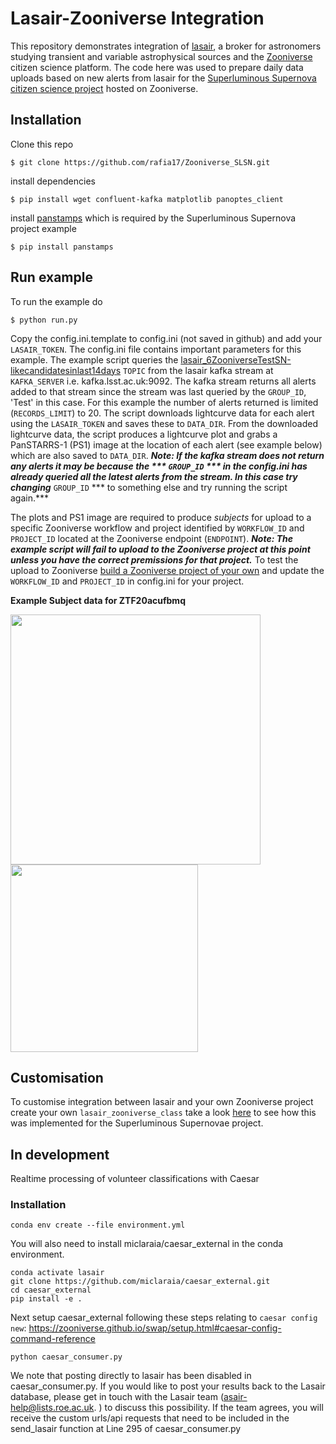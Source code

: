 # Lasair-Zooniverse Integration

This repository demonstrates integration of [lasair](https://lasair.roe.ac.uk/), a broker for astronomers studying transient and variable astrophysical sources and the [Zooniverse](https://www.zooniverse.org/) citizen science platform.  The code here was used to prepare daily data uploads based on new alerts from lasair for the [Superluminous Supernova citizen science project](https://www.zooniverse.org/projects/mrniaboc/superluminous-supernovae) hosted on Zooniverse.

## Installation

Clone this repo
```
$ git clone https://github.com/rafia17/Zooniverse_SLSN.git
```

install dependencies
```
$ pip install wget confluent-kafka matplotlib panoptes_client
```

install [panstamps](https://github.com/thespacedoctor/panstamps) which is required by the Superluminous Supernova project example
```
$ pip install panstamps
```

## Run example

To run the example do
```
$ python run.py
```

Copy the config.ini.template to config.ini (not saved in github) and add your ```LASAIR_TOKEN```. The config.ini file contains important parameters for this example.  The example script queries the [lasair_6ZooniverseTestSN-likecandidatesinlast14days](https://lasair-ztf.lsst.ac.uk/query/581/) ```TOPIC``` from the lasair kafka stream at ```KAFKA_SERVER``` i.e. kafka.lsst.ac.uk:9092.  The kafka stream returns all alerts added to that stream since the stream was last queried by the ```GROUP_ID```, 'Test' in this case.  For this example the number of alerts returned is limited (```RECORDS_LIMIT```) to 20.  The script downloads lightcurve data for each alert using the ```LASAIR_TOKEN``` and saves these to ```DATA_DIR```.  From the downloaded lightcurve data, the script produces a lightcurve plot and grabs a PanSTARRS-1 (PS1) image at the location of each alert (see example below) which are also saved to ```DATA_DIR```.  ***Note: If the kafka stream does not return any alerts it may be because the *** ```GROUP_ID``` *** in the config.ini has already queried all the latest alerts from the stream.  In this case try changing*** ```GROUP_ID``` *** to something else and try running the script again.***

The plots and PS1 image are required to produce *subjects* for upload to a specific Zooniverse workflow and project identified by ```WORKFLOW_ID``` and ```PROJECT_ID``` located at the Zooniverse endpoint (```ENDPOINT```).  ***Note: The example script will fail to upload to the Zooniverse project at this point unless you have the correct premissions for that project.***  To test the upload to Zooniverse [build a Zooniverse project of your own](https://help.zooniverse.org/getting-started/) and update the ```WORKFLOW_ID``` and ```PROJECT_ID``` in config.ini for your project.

**Example Subject data for ZTF20acufbmq**
<p float="left">
  <img src="https://github.com/rafia17/Zooniverse_SLSN/blob/master/ZTF20acufbmq_light_curve.jpeg" width="400"/>
  <img src="https://github.com/rafia17/Zooniverse_SLSN/blob/master/color__ra2.093337_dec33.089009_arcsec75_skycell2009.020.jpeg" width="300"/>
</p>

## Customisation

To customise integration between lasair and your own Zooniverse project create your own ```lasair_zooniverse_class``` take a look [here](https://github.com/rafia17/Zooniverse_SLSN/blob/a2236c5121bc699da97d9c55a3d746644a487bf1/lasair_zooniverse.py#L46) to see how this was implemented for the Superluminous Supernovae project.

## In development

Realtime processing of volunteer classifications with Caesar

### Installation

```
conda env create --file environment.yml
```

You will also need to install miclaraia/caesar_external in the conda environment.

```
conda activate lasair
git clone https://github.com/miclaraia/caesar_external.git
cd caesar_external
pip install -e .
```

Next setup caesar_external following these steps relating to ```caesar config new```:
https://zooniverse.github.io/swap/setup.html#caesar-config-command-reference

```
python caesar_consumer.py
```

We note that posting directly to lasair has been disabled in caesar_consumer.py. If you would like to post your results back to the Lasair database, please get in touch with the Lasair team (asair-help@lists.roe.ac.uk. ) to discuss this possibility. If the team agrees, you will receive the custom urls/api requests that need to be included in the send_lasair function at Line 295 of caesar_consumer.py 
